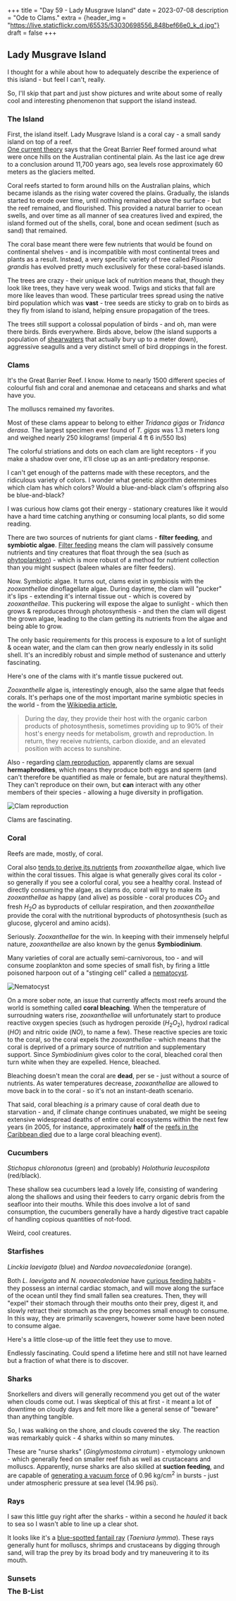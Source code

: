 +++
title = "Day 59 - Lady Musgrave Island"
date = 2023-07-08
description = "Ode to Clams."
extra = {header_img = "https://live.staticflickr.com/65535/53030698556_848bef66e0_k_d.jpg"}
draft = false
+++

## Lady Musgrave Island

I thought for a while about how to adequately describe the experience of this island - but feel I can't, really.

So, I'll skip that part and just show pictures and write about some of really cool and interesting phenomenon that support the island instead.

### The Island

First, the island itself. Lady Musgrave Island is a coral cay - a small sandy island on top of a reef.

<div class="gallery">
    <a href="https://live.staticflickr.com/65535/53026395095_0ba068f2dd_o_d.jpg" data-ngthumb="https://live.staticflickr.com/65535/53026395095_1f9eb02c63_c_d.jpg"></a>
    <a href="https://live.staticflickr.com/65535/53025420952_8df1a27986_o_d.jpg" data-ngthumb="https://live.staticflickr.com/65535/53025420952_a648bd2bb1_c_d.jpg"></a>
    <a href="https://live.staticflickr.com/65535/53031180618_2694a74cc0_o_d.jpg" data-ngthumb="https://live.staticflickr.com/65535/53031180618_8b2ffbcd88_c_d.jpg"></a>
</div>
<div class="gallery" style="margin-top: -1em;">
    <a href="https://live.staticflickr.com/65535/53030698556_4ea3ac13f0_o_d.jpg" data-ngthumb="https://live.staticflickr.com/65535/53030698556_7074fa97be_c_d.jpg"></a>
</div>

[One current theory](https://www.geographynotes.com/oceans/4-main-theories-of-coral-reefs-and-atolls-oceans-geography/2704) says that the Great Barrier Reef formed around what were once hills on the Australian continental plain. As the last ice age drew to a conclusion around 11,700 years ago, sea levels rose approximately 60 meters as the glaciers melted. 

Coral reefs started to form around hills on the Australian plains, which became islands as the rising water covered the plains. Gradually, the islands started to erode over time, until nothing remained above the surface - but the reef remained, and flourished. This provided a natural barrier to ocean swells, and over time as all manner of sea creatures lived and expired, the island formed out of the shells, coral, bone and ocean sediment (such as sand) that remained. 

<div class="gallery">
    <a href="https://live.staticflickr.com/65535/53032388172_729e6eb1b5_o_d.jpg" data-ngthumb="https://live.staticflickr.com/65535/53032388172_49c08dbab9_c_d.jpg"></a>
</div>

The coral base meant there were few nutrients that would be found on continental shelves - and is incompatible with most continental trees and plants as a result. Instead, a very specific variety of tree called *Pisonia grandis* has evolved pretty much exclusively for these coral-based islands.

<div class="gallery">
    <a href="https://live.staticflickr.com/65535/53032387722_191fe99b8b_o_d.jpg" data-ngthumb="https://live.staticflickr.com/65535/53032387722_d927317d02_c_d.jpg"></a>
    <a href="https://live.staticflickr.com/65535/53032968936_71b44f1d08_o_d.jpg" data-ngthumb="https://live.staticflickr.com/65535/53032968936_99db6eb5f4_c_d.jpg"></a>
    <a href="https://live.staticflickr.com/65535/53032389297_a34b36e798_o_d.jpg" data-ngthumb="https://live.staticflickr.com/65535/53032389297_05f7b9956d_c_d.jpg"></a>
</div>

The trees are crazy - their unique lack of nutrition means that, though they look like trees, they have very weak wood. Twigs and sticks that fall are more like leaves than wood. These particular trees spread using the native bird population which was **vast** - tree seeds are sticky to grab on to birds as they fly from island to island, helping ensure propagation of the trees. 

The trees still support a colossal population of birds - and oh, man were there birds. Birds everywhere. Birds above, below (the island supports a population of [shearwaters](https://en.wikipedia.org/wiki/Shearwater) that actually bury up to a meter down), aggressive seagulls and a very distinct smell of bird droppings in the forest.

<div class="gallery">
    <a href="https://live.staticflickr.com/65535/53032384852_552bf9fa14_o_d.jpg" data-ngthumb="https://live.staticflickr.com/65535/53032384852_f82ce89f6d_c_d.jpg"></a>
    <a href="https://live.staticflickr.com/65535/53033445288_b9e9e1e293_o_d.jpg" data-ngthumb="https://live.staticflickr.com/65535/53033445288_158612cf05_c_d.jpg"></a>
    <a href="https://live.staticflickr.com/65535/53033364635_4bf6b6d961_o_d.jpg" data-ngthumb="https://live.staticflickr.com/65535/53033364635_fb3dfae3d7_c_d.jpg"></a>
    <a href="https://live.staticflickr.com/65535/53033360730_ec7c7611e9_o_d.jpg" data-ngthumb="https://live.staticflickr.com/65535/53033360730_a065f41dd7_c_d.jpg"></a>
</div>

### Clams

It's the Great Barrier Reef. I know. Home to nearly 1500 different species of colourful fish and coral and anemonae and cetaceans and sharks and what have you.

The molluscs remained my favorites. 

<div class="gallery">
    <a href="https://live.staticflickr.com/65535/53026254961_bbc69aae52_o_d.jpg" data-ngthumb="https://live.staticflickr.com/65535/53026254961_500dd0dd2c_c_d.jpg"></a>
    <a href="https://live.staticflickr.com/65535/53026254896_35c96c933a_o_d.jpg" data-ngthumb="https://live.staticflickr.com/65535/53026254896_d72aca4f87_c_d.jpg"></a>
    <a href="https://live.staticflickr.com/65535/53026745793_8227266746_o_d.jpg" data-ngthumb="https://live.staticflickr.com/65535/53026745793_6db322292b_c_d.jpg"></a>
    <a href="https://live.staticflickr.com/65535/53026254881_907794687f_o_d.jpg" data-ngthumb="https://live.staticflickr.com/65535/53026254881_2cdfdabf81_c_d.jpg"></a>
    <a href="https://live.staticflickr.com/65535/53026254886_8c9d5f763e_o_d.jpg" data-ngthumb="https://live.staticflickr.com/65535/53026254886_ea1bddc631_c_d.jpg"></a>
    <a href="https://live.staticflickr.com/65535/53026428374_6c6830e79c_o_d.jpg" data-ngthumb="https://live.staticflickr.com/65535/53026428374_340d4563c9_c_d.jpg"></a>
</div>

Most of these clams appear to belong to either *Tridanca gigas* or *Tridanca derasa*. The largest specimen ever found of *T. gigas* was 1.3 meters long and weighed nearly 250 kilograms! (imperial 4 ft 6 in/550 lbs)

The colorful striations and dots on each clam are light receptors - if you make a shadow over one, it'll close up as an anti-predatory response. 

I can't get enough of the patterns made with these receptors, and the ridiculous variety of colors. I wonder what genetic algorithm determines which clam has which colors? Would a blue-and-black clam's offspring also be blue-and-black?

<div class="gallery">
    <a href="https://live.staticflickr.com/65535/53026428334_acb72eb411_o_d.jpg" data-ngthumb="https://live.staticflickr.com/65535/53026428334_390928c441_c_d.jpg"></a>
    <a href="https://live.staticflickr.com/65535/53026254746_f4e1af885a_o_d.jpg" data-ngthumb="https://live.staticflickr.com/65535/53026254746_5a0b3a2c60_c_d.jpg"></a>
    <a href="https://live.staticflickr.com/65535/53026745563_9285d6cb99_o_d.jpg" data-ngthumb="https://live.staticflickr.com/65535/53026745563_0b02a5979d_c_d.jpg"></a>
    <a href="https://live.staticflickr.com/65535/53026745593_3f5e8d05db_o_d.jpg" data-ngthumb="https://live.staticflickr.com/65535/53026745593_502409f33b_c_d.jpg"></a>
    <a href="https://live.staticflickr.com/65535/53026254426_90a56d1326_o_d.jpg" data-ngthumb="https://live.staticflickr.com/65535/53026254426_1e90c78286_c_d.jpg"></a>
    <a href="https://live.staticflickr.com/65535/53026428029_06f811df99_o_d.jpg" data-ngthumb="https://live.staticflickr.com/65535/53026428029_6010eba901_c_d.jpg"></a>
    <a href="https://live.staticflickr.com/65535/53026745503_72b0d126b0_o_d.jpg" data-ngthumb="https://live.staticflickr.com/65535/53026745503_9fbef18a00_c_d.jpg"></a>
</div>

I was curious how clams got their energy - stationary creatures like it would have a hard time catching anything or consuming local plants, so did some reading.

There are two sources of nutrients for giant clams - **filter feeding**, and **symbiotic algae**. [Filter feeding](https://en.wikipedia.org/wiki/Filter_feeder) means the clam will passively consume nutrients and tiny creatures that float through the sea (such as [phytoplankton](https://en.wikipedia.org/wiki/Phytoplankton)) - which is more robust of a method for nutrient collection than you might suspect (baleen whales are filter feeders). 

Now. Symbiotic algae. It turns out, clams exist in symbiosis with the *zooxanthellae* dinoflagellate algae. During daytime, the clam will "pucker" it's lips - extending it's internal tissue out - which is covered by *zooxanthellae*. This puckering will expose the algae to sunlight - which then grows & reproduces through photosynthesis - and then the clam will digest the grown algae, leading to the clam getting its nutrients from the algae and being able to grow. 

The only basic requirements for this process is exposure to a lot of sunlight & ocean water, and the clam can then grow nearly endlessly in its solid shell. It's an incredibly robust and simple method of sustenance and utterly fascinating. 

Here's one of the clams with it's mantle tissue puckered out. 

<div class="gallery">
    <a href="https://live.staticflickr.com/65535/53026745528_216efb440b_o_d.jpg" data-ngthumb="https://live.staticflickr.com/65535/53026745528_48b2e2b7de_c_d.jpg"></a>
</div>

*Zooxanthelle* algae is, interestingly enough, also the same algae that feeds corals. It's perhaps one of the most important marine symbiotic species in the world - from the [Wikipedia article](https://en.wikipedia.org/wiki/Zooxanthellae), 

> During the day, they provide their host with the organic carbon products of photosynthesis, sometimes providing up to 90% of their host's energy needs for metabolism, growth and reproduction. In return, they receive nutrients, carbon dioxide, and an elevated position with access to sunshine. 

Also - regarding [clam reproduction](https://en.wikipedia.org/wiki/Giant_clam#Reproduction), apparently clams are sexual **hermaphrodites**, which means they produce both eggs and sperm (and can't therefore be quantified as male or female, but are natural they/thems). They can't reproduce on their own, but **can** interact with any other members of their species - allowing a huge diversity in profligation. 

![Clam reproduction](https://upload.wikimedia.org/wikipedia/commons/thumb/4/4c/Behaviours_associated_with_different_stages_of_the_giant_clam%E2%80%99_life_cycle.webp/609px-Behaviours_associated_with_different_stages_of_the_giant_clam%E2%80%99_life_cycle.webp.png)

Clams are fascinating. 

### Coral

Reefs are made, mostly, of coral.

<div class="gallery">
    <a href="https://live.staticflickr.com/65535/53026374616_8f3ce508b4_o_d.jpg" data-ngthumb="https://live.staticflickr.com/65535/53026374616_6c383d682d_c_d.jpg"></a>
    <a href="https://live.staticflickr.com/65535/53026374781_a67e434b3f_o_d.jpg" data-ngthumb="https://live.staticflickr.com/65535/53026374781_672892b011_c_d.jpg"></a>
    <a href="https://live.staticflickr.com/65535/53026546589_5f3138291b_o_d.jpg" data-ngthumb="https://live.staticflickr.com/65535/53026546589_6319f746b8_c_d.jpg"></a>
    <a href="https://live.staticflickr.com/65535/53026865783_441ae2ce7f_o_d.jpg" data-ngthumb="https://live.staticflickr.com/65535/53026865783_796f7b075c_c_d.jpg"></a>
    <a href="https://live.staticflickr.com/65535/53026375406_f2c42eaf89_o_d.jpg" data-ngthumb="https://live.staticflickr.com/65535/53026375406_155c3dcffd_c_d.jpg"></a>
    <a href="https://live.staticflickr.com/65535/53026768540_ac3f216fbd_o_d.jpg" data-ngthumb="https://live.staticflickr.com/65535/53026768540_970e201443_c_d.jpg"></a>
    <a href="https://live.staticflickr.com/65535/53026866138_67b9b7dbd7_o_d.jpg" data-ngthumb="https://live.staticflickr.com/65535/53026866138_50c65c5da1_c_d.jpg"></a>
</div>

Coral also [tends to derive its nutrients](https://oceanservice.noaa.gov/education/tutorial_corals/coral02_zooxanthellae.html) from *zooxanthellae* algae, which live within the coral tissues. This algae is what generally gives coral its color - so generally if you see a colorful coral, you see a healthy coral. Instead of directly consuming the algae, as clams do, coral will try to make its *zooxanthellae* as happy (and alive) as possible - coral produces $CO_2$ and fresh $H_2O$ as byproducts of cellular respiration, and then *zooxanthellae* provide the coral with the nutritional byproducts of photosynthesis (such as glucose, glycerol and amino acids).

Seriously. *Zooxanthellae* for the win. In keeping with their immensely helpful nature, *zooxanthellae* are also known by the genus **Symbiodinium**. 

Many varieties of coral are actually semi-carnivorous, too - and will consume zooplankton and some species of small fish, by firing a little poisoned harpoon out of a "stinging cell" called a [nematocyst](https://en.wikipedia.org/wiki/Nematocysts). 

![Nematocyst](https://upload.wikimedia.org/wikipedia/commons/b/b0/Nematocyst_discharge.png)

On a more sober note, an issue that currently affects most reefs around the world is something called **coral bleaching**. When the temperature of surroudning waters rise, *zooxanthellae* will unfortunately start to produce reactive oxygen species (such as hydrogen peroxide ($H_2O_2$), hydroxl radical ($HO$) and nitric oxide ($NO$), to name a few). These reactive species are toxic to the coral, so the coral expels the *zooxanthellae* - which means that the coral is deprived of a primary source of nutrition and supplementary support. Since *Symbiodinium* gives color to the coral, bleached coral then turn white when they are expelled. Hence, bleached.

Bleaching doesn't mean the coral are **dead**, per se - just without a source of nutrients. As water temperatures decrease, *zooxanthellae* are allowed to move back in to the coral - so it's not an instant-death scenario. 

That said, coral bleaching *is* a primary cause of coral death due to starvation - and, if climate change continues unabated, we might be seeing extensive widespread deaths of entire coral ecosystems within the next few years (in 2005, for instance, approximately **half** of the [reefs in the Caribbean died](https://oceanservice.noaa.gov/facts/coral_bleach.html) due to a large coral bleaching event).

<div class="gallery">
    <a href="https://live.staticflickr.com/65535/53026546904_a59a4da0a6_o_d.jpg" data-ngthumb="https://live.staticflickr.com/65535/53026546904_24c8cf320b_c_d.jpg"></a>
    <a href="https://live.staticflickr.com/65535/53026546549_6fe7931808_o_d.jpg" data-ngthumb="https://live.staticflickr.com/65535/53026546549_9a5529b3f2_c_d.jpg"></a>
    <a href="https://live.staticflickr.com/65535/53026375061_53849d6f00_o_d.jpg" data-ngthumb="https://live.staticflickr.com/65535/53026375061_b2197409af_c_d.jpg"></a>
    <a href="https://live.staticflickr.com/65535/53026374526_3a0c0931da_o_d.jpg" data-ngthumb="https://live.staticflickr.com/65535/53026374526_ea211fcc27_c_d.jpg"></a>
    <a href="https://live.staticflickr.com/65535/53026545729_64206a7934_o_d.jpg" data-ngthumb="https://live.staticflickr.com/65535/53026545729_ea1cbce80a_c_d.jpg"></a>
</div>

### Cucumbers

*Stichopus chloronotus* (green) and (probably) *Holothuria leucospilota* (red/black).

<div class="gallery">
    <a href="https://live.staticflickr.com/65535/53033206714_9a74ed42d0_o_d.jpg" data-ngthumb="https://live.staticflickr.com/65535/53033206714_3e3c3b53c6_c_d.jpg"></a>
    <a href="https://live.staticflickr.com/65535/53032443827_ddac221371_o_d.jpg" data-ngthumb="https://live.staticflickr.com/65535/53032443827_2859fcabf9_c_d.jpg"></a>
</div>

These shallow sea cucumbers lead a lovely life, consisting of wandering along the shallows and using their feeders to carry organic debris from the seafloor into their mouths. While this does involve a lot of sand consumption, the cucumbers generally have a hardy digestive tract capable of handling copious quantities of not-food. 

<div class="gallery">
    <a href="https://live.staticflickr.com/65535/53033020216_291c937b9e_o_d.gif" data-ngthumb="https://live.staticflickr.com/65535/53033020216_291c937b9e_o_d.gif"></a>
</div>

Weird, cool creatures.

<div class="gallery">
    <a href="https://live.staticflickr.com/65535/53033501393_450649012b_o_d.gif" data-ngthumb="https://live.staticflickr.com/65535/53033501393_450649012b_o_d.gif"></a>
    <a href="https://live.staticflickr.com/65535/53032443812_4e3661531b_o_d.jpg" data-ngthumb="https://live.staticflickr.com/65535/53032443812_5d6b4c847f_c_d.jpg"></a>
</div>

### Starfishes 

*Linckia laevigata* (blue) and *Nardoa novaecaledoniae* (orange). 

<div class="gallery">
    <a href="https://live.staticflickr.com/65535/53033579460_f78c88376b_o_d.jpg" data-ngthumb="https://live.staticflickr.com/65535/53033579460_2f551af0f1_c_d.jpg"></a>
    <a href="https://live.staticflickr.com/65535/53033579455_298b62b0d4_o_d.jpg" data-ngthumb="https://live.staticflickr.com/65535/53033579455_d316763bfe_c_d.jpg"></a>
</div>

Both *L. laevigata* and *N. novaecaledoniae* have [curious feeding habits](https://gbri.org.au/Species/Nardoanovaecaledoniae.aspx?PageContentID=2276) - they possess an internal cardiac stomach, and will move along the surface of the ocean until they find small fallen sea creatures. Then, they will "expel" their stomach through their mouths onto their prey, digest it, and slowly retract their stomach as the prey becomes small enough to consume. In this way, they are primarily scavengers, however some have been noted to consume algae. 

<div class="gallery">
    <a href="https://live.staticflickr.com/65535/53033504308_f219bbedc1_o_d.gif" data-ngthumb="https://live.staticflickr.com/65535/53033504308_f219bbedc1_o_d.gif"></a>
</div>

Here's a little close-up of the little feet they use to move. 

<div class="gallery">
    <a href="https://live.staticflickr.com/65535/53033020661_8e1fa44766_o_d.gif" data-ngthumb="https://live.staticflickr.com/65535/53033020661_8e1fa44766_o_d.gif"></a>
</div>

Endlessly fascinating. Could spend a lifetime here and still not have learned but a fraction of what there is to discover. 

<div class="gallery">
    <a href="https://live.staticflickr.com/65535/53033185271_cb6a10183c_o_d.jpg" data-ngthumb="https://live.staticflickr.com/65535/53033185271_d4afcd6e26_c_d.jpg"></a>
    <a href="https://live.staticflickr.com/65535/53033366844_08b091ca61_o_d.jpg" data-ngthumb="https://live.staticflickr.com/65535/53033366844_0860395352_c_d.jpg"></a>
    <a href="https://live.staticflickr.com/65535/53033580675_48cb8ca9f0_o_d.jpg" data-ngthumb="https://live.staticflickr.com/65535/53033580675_bc05765cf8_c_d.jpg"></a>
    <a href="https://live.staticflickr.com/65535/53033184421_b4068a3ba2_o_d.jpg" data-ngthumb="https://live.staticflickr.com/65535/53033184421_0b2f1dcf12_c_d.jpg"></a>
    <a href="https://live.staticflickr.com/65535/53033364969_b7a3b201eb_o_d.jpg" data-ngthumb="https://live.staticflickr.com/65535/53033364969_b496579e48_c_d.jpg"></a>
</div>

### Sharks

Snorkellers and divers will generally recommend you get out of the water when clouds come out. I was skeptical of this at first - it meant a lot of downtime on cloudy days and felt more like a general sense of "beware" than anything tangible. 

So, I was walking on the shore, and clouds covered the sky. The reaction was remarkably quick - 4 sharks within so many minutes. 

<div class="gallery">
    <a href="https://live.staticflickr.com/65535/53033202034_20e64e0723_o_d.gif" data-ngthumb="https://live.staticflickr.com/65535/53033202034_20e64e0723_o_d.gif"></a>
</div>

These are "nurse sharks" (*Ginglymostoma cirratum*) - etymology unknown - which generally feed on smaller reef fish as well as crustaceans and molluscs. Apparently, nurse sharks are also skilled at **suction feeding**, and are capable of [generating a vacuum force](https://www.jstor.org/stable/1443135?origin=crossref) of 0.96 kg/cm$^2$ in bursts - just under atmospheric pressure at sea level (14.96 psi).

### Rays

I saw this little guy right after the sharks - within a second he *hauled* it back to sea so I wasn't able to line up a clear shot. 

<div class="gallery">
    <a href="https://live.staticflickr.com/65535/53033365080_7e12a5913c_o_d.jpg" data-ngthumb="https://live.staticflickr.com/65535/53033365080_d8d1a1a658_c_d.jpg"></a>
    <a href="https://live.staticflickr.com/65535/53033449753_18ba62b68b_o_d.jpg" data-ngthumb="https://live.staticflickr.com/65535/53033449753_ca978b5b63_c_d.jpg"></a>
</div>

It looks like it's a [blue-spotted fantail ray](https://ladyelliot.com.au/blog/the-rays-of-lady-elliot-island/) (*Taeniura lymma*). These rays generally hunt for molluscs, shrimps and crustaceans by digging through sand, will trap the prey by its broad body and try maneuvering it to its mouth.  

### Sunsets

<div class="gallery">
    <a href="https://live.staticflickr.com/65535/53034569247_0832853b7e_o_d.gif" data-ngthumb="https://live.staticflickr.com/65535/53034569247_0832853b7e_o_d.gif"></a>
</div>
<div class="gallery" style="margin-top: -1em;">
    <a href="https://live.staticflickr.com/65535/53032969126_31d10b7eab_o_d.jpg" data-ngthumb="https://live.staticflickr.com/65535/53032969126_496066a29d_c_d.jpg"></a>
    <a href="https://live.staticflickr.com/65535/53033364425_6c5fee058b_o_d.jpg" data-ngthumb="https://live.staticflickr.com/65535/53033364425_8317b7746a_c_d.jpg"></a>
    <a href="https://live.staticflickr.com/65535/53033364200_23b1348c30_o_d.jpg" data-ngthumb="https://live.staticflickr.com/65535/53033364200_bce017c06c_c_d.jpg"></a>
</div>

### The B-List

<div class="gallery">
    <a href="https://live.staticflickr.com/65535/53033148414_eb171efbf2_o_d.jpg" data-ngthumb="https://live.staticflickr.com/65535/53033148414_d57edb5c27_c_d.jpg"></a>
    <a href="https://live.staticflickr.com/65535/53032968061_8ac88159b7_o_d.jpg" data-ngthumb="https://live.staticflickr.com/65535/53032968061_15b24b024b_c_d.jpg"></a>
    <a href="https://live.staticflickr.com/65535/53032387937_9a896dc02c_o_d.jpg" data-ngthumb="https://live.staticflickr.com/65535/53032387937_97215dc10a_c_d.jpg"></a>
    <a href="https://live.staticflickr.com/65535/53033148774_a4c7bd51fe_o_d.jpg" data-ngthumb="https://live.staticflickr.com/65535/53033148774_3227e5d2d1_c_d.jpg"></a>
    <a href="https://live.staticflickr.com/65535/53033362090_232d6c262e_o_d.jpg" data-ngthumb="https://live.staticflickr.com/65535/53033362090_2be8e84d2b_c_d.jpg"></a>
    <a href="https://live.staticflickr.com/65535/53033446383_4c786c71b2_o_d.jpg" data-ngthumb="https://live.staticflickr.com/65535/53033446383_3f0de23500_c_d.jpg"></a>
    <a href="https://live.staticflickr.com/65535/53033446203_c3dfca20e5_o_d.jpg" data-ngthumb="https://live.staticflickr.com/65535/53033446203_e5052863c0_c_d.jpg"></a>
    <a href="https://live.staticflickr.com/65535/53033147429_05df5f1ca1_o_d.jpg" data-ngthumb="https://live.staticflickr.com/65535/53033147429_dda619a74e_c_d.jpg"></a>
    <a href="https://live.staticflickr.com/65535/53032385212_9cfc4ac136_o_d.jpg" data-ngthumb="https://live.staticflickr.com/65535/53032385212_0c0ea3efc7_c_d.jpg"></a>
    <a href="https://live.staticflickr.com/65535/53033506083_a05eeb85a2_o_d.jpg" data-ngthumb="https://live.staticflickr.com/65535/53033506083_de8b2a165c_c_d.jpg"></a>
    <a href="https://live.staticflickr.com/65535/53033151599_15cddc923c_o_d.jpg" data-ngthumb="https://live.staticflickr.com/65535/53033151599_52f294c121_c_d.jpg"></a>
    <a href="https://live.staticflickr.com/65535/53033152284_c45336bff2_o_d.jpg" data-ngthumb="https://live.staticflickr.com/65535/53033152284_6258407f8f_c_d.jpg"></a>
</div>